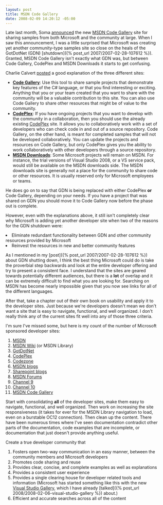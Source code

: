 ```yaml
---
layout: post
title: MSDN Code Gallery
date: 2008-02-09 14:20:12 -05:00
---
```


Late last month, Soma [announced](http://blogs.msdn.com/somasegar/archive/2008/01/28/msdn-code-gallery-snippets-samples-and-resources.aspx) the new [MSDN Code Gallery](http://code.msdn.microsoft.com/) site for sharing samples from both Microsoft and the community at large. When I saw this announcement, I was a little surprised that Microsoft was creating yet another community-type samples site so close on the heals of the GotDotNet (GDN) [shutdown]({% post_url 2007/2007-02-28-107612 %}). Granted, MSDN Code Gallery isn't exactly what GDN was, but between Code Gallery, CodePlex and MSDN Downloads it starts to get confusing.

Charlie Calvert [posted](http://blogs.msdn.com/charlie/archive/2008/01/28/code-gallery-goes-live-new-site-for-samples.aspx) a good explanation of the three different sites:

*   [**Code Gallery**](http://code.msdn.microsoft.com/): Use this tool to share sample projects that demonstrate key features of the C# language, or that you find interesting or exciting. Anything that you or your team created that you want to share with the community will be a valuable contribution to this site. You can also use Code Gallery to share other resources that might be of value to the community. 
*   [**CodePlex**](http://codeplex.com/): If you have ongoing projects that you want to develop with the community in a collaboration, then you should use the already existing [CodePlex](https://mail.microsoft.com/redir.aspx?C=d6a5d8a1dbf04d328f2085d0216da075&URL=http%3a%2f%2fcodeplex.com%2f) site. It allows you to collaboratively work with a set of developers who can check code in and out of a source repository. Code Gallery, on the other hand, is meant for completed samples that will not be developed collaboratively. You can update the projects and resources on Code Gallery, but only CodePlex gives you the ability to work collaboratively with other developers through a source repository. 
*   **[**MSDN** **Downloads**](http://msdn2.microsoft.com/en-us/downloads/default.aspx)**: Some Microsoft projects will remain on MSDN. For instance, the trial versions of Visual Studio 2008, or a VS service pack, would still be available on the MSDN downloads side. The MSDN downloads site is generally not a place for the community to share code or other resources. It is usually reserved only for Microsoft employees or teams.  

He does go on to say that GDN is being replaced with either CodePlex **or** Code Gallery, depending on your needs. If you have a project that was shared on GDN you should move it to Code Gallery now before the phase out is complete.

However, even with the explanations above, it still isn't completely clear why Microsoft is adding yet another developer site when two of the reasons for the GDN shutdown were:
  <li>Eliminate redundant functionality between GDN and other community resources provided by Microsoft </li>  <li>Reinvest the resources in new and better community features</li>  

As I mentioned in my [post]({% post_url 2007/2007-02-28-107612 %}) about GDN shutting down, I think the best thing Microsoft could do is take the proverbial step backwards and look at the entire developer offering and try to present a consistent face. I understand that the sites are geared towards potentially different audiences, but there is a **lot** of overlap and it can be extremely difficult to find what you are looking for. Searching on MSDN has become nearly impossible given that you now see links for all of the different languages.

After that, take a chapter out of their own book on usability and apply it to the developer sites. Just because we're developers doesn't mean we don't want a site that is easy to navigate, functional, and well organized. I don't really think any of the current sites fit well into any of those three criteria.

I'm sure I've missed some, but here is my count of the number of Microsoft sponsored developer sites:

1.  [MSDN](http://msdn2.microsoft.com/)
2.  [MSDN Wiki](http://msdn2.microsoft.com/library) (or MSDN Library) 
3.  [GotDotNet](http://www.gotdotnet.com/)
4.  [CodePlex](http://www.codeplex.com/)
5.  [Codezone](http://www.codezone.com/)
6.  [MSDN blogs](http://blogs.msdn.com/)
7.  [Sharepoint blogs](http://sharepoint.microsoft.com/blogs/default.aspx)
8.  [MSDN Forums](http://forums.microsoft.com/)
9.  [Channel 9](http://channel9.msdn.com/)
10.  [Channel 10](http://on10.net/)
11.  [MSDN Code Gallery](http://code.msdn.microsoft.com/)  

Start with consolidating **all** of the developer sites, make them easy to navigate, functional, and well organized. Then work on increasing the site responsiveness (it takes for ever for the MSDN Library navigation to load, even on a burstable OC12 connection). Then clean up the content. There have been numerous times where I've seen documentation contradict other parts of the documentation, code examples that are incomplete, or documentation that just doesn't provide anything useful.

Create a true developer community that 

1.  Fosters open two-way communication in an easy manner, between the community members and Microsoft developers 
2.  Promotes code sharing and reuse 
3.  Provides clear, concise, and complete examples as well as explanations 
4.  Provides a consistent user experience 
5.  Provides a single clearing house for developer related tools and information (Microsoft has started something like this with the new [Visual Studio Gallery](http://visualstudiogallery.com/Default.aspx "Visual Studio Gallery"), which I have already [talked]({% post_url 2008/2008-02-06-visual-studio-gallery %}) about.) 
6.  Efficient and accurate searches across all of the content
